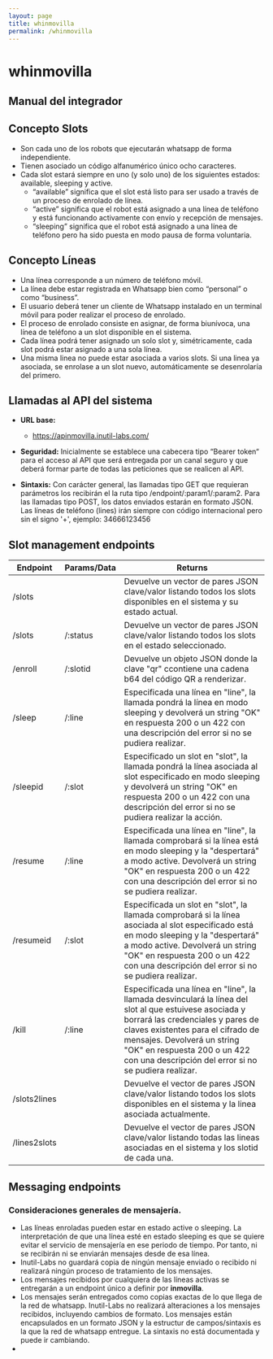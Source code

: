 ```yaml
---
layout: page
title: whinmovilla
permalink: /whinmovilla
---
```


# whinmovilla

## **Manual del integrador**



## Concepto **Slots**

- Son cada uno de los robots que ejecutarán whatsapp de forma independiente.
- Tienen asociado un código alfanumérico único  ocho caracteres.
- Cada slot estará siempre en uno (y solo uno) de los siguientes estados: available, sleeping y active.
  - “available” significa que el slot está listo para ser usado a través de un proceso de enrolado de línea.
  - “active” significa que el robot está asignado a una línea de teléfono y está funcionando activamente con envío y recepción de mensajes.
  - “sleeping” significa que el robot está asignado a una línea de teléfono pero ha sido puesta en modo pausa de forma voluntaria.


## Concepto **Líneas**

- Una línea corresponde a un número de teléfono móvil. 
- La línea debe estar registrada en Whatsapp bien como “personal” o como “business”.
- El usuario deberá tener un cliente de Whatsapp instalado en un terminal móvil para poder realizar el proceso de enrolado.
- El proceso de enrolado consiste en asignar, de forma biunívoca, una línea de teléfono a un slot disponible en el sistema.
- Cada línea podrá tener asignado un solo slot y, simétricamente, cada slot podrá estar asignado a una sola línea.
- Una misma linea no puede estar asociada a varios slots. Si una linea ya asociada, se enrolase a un slot nuevo, automáticamente se desenrolaría del primero.


## Llamadas al API del sistema

- **URL base:**
  - https://apinmovilla.inutil-labs.com/

- **Seguridad:**
  Inicialmente se establece una cabecera tipo “Bearer token“ para el acceso al API que será entregada por un canal seguro y que deberá formar parte de todas las peticiones que se realicen al API.

- **Sintaxis:**
  Con carácter general, las llamadas tipo GET que requieran parámetros los recibirán el la ruta tipo /endpoint/:param1/:param2.
  Para las llamadas tipo POST, los datos enviados estarán en formato JSON.
  Las líneas de teléfono (lines) irán siempre con código internacional pero sin el signo '+', ejemplo: 34666123456


## Slot management endpoints


| Endpoint | Params/Data | Returns |
| -------- | ----------- | ----------- |
| /slots | <none> | Devuelve un vector de pares JSON clave/valor listando todos los slots disponibles en el sistema y su estado actual. |
| /slots | /:status |  Devuelve un vector de pares JSON clave/valor listando todos los slots en el estado seleccionado. |
| /enroll | /:slotid | Devuelve un objeto JSON donde la clave "qr" ccontiene una cadena b64 del código QR a renderizar. |
| /sleep | /:line | Especificada una línea en "line", la llamada pondrá la línea en modo sleeping y devolverá un string "OK" en respuesta 200 o un 422 con una descripción del error si no se pudiera realizar. |
| /sleepid | /:slot | Especificado un slot en "slot", la llamada pondrá la línea asociada al slot especificado en modo sleeping y devolverá un string "OK" en respuesta 200 o un 422 con una descripción del error si no se pudiera realizar la acción. |
| /resume | /:line | Especificada una línea en "line", la llamada comprobará si la línea está en modo sleeping y la "despertará" a modo active. Devolverá un string "OK" en respuesta 200 o un 422 con una descripción del error si no se pudiera realizar. |
| /resumeid | /:slot | Especificada un slot en "slot", la llamada comprobará si la línea asociada al slot especificado está en modo sleeping y la "despertará" a modo active. Devolverá un string "OK" en respuesta 200 o un 422 con una descripción del error si no se pudiera realizar. |
| /kill | /:line | Especificada una línea en "line", la llamada desvinculará la línea del slot al que estuivese asociada y borrará las credenciales y pares de claves existentes para el cifrado de mensajes. Devolverá un string "OK" en respuesta 200 o un 422 con una descripción del error si no se pudiera realizar. |
| /slots2lines | <none> | Devuelve el vector de pares JSON clave/valor listando todos los slots disponibles en el sistema y la linea asociada actualmente. |
| /lines2slots | <none> | Devuelve el vector de pares JSON clave/valor listando todas las lineas asociadas en el sistema y los slotid de cada una. |


## Messaging endpoints

### Consideraciones generales de mensajería.

- Las líneas enroladas pueden estar en estado active o sleeping. La interpretación de que una línea esté en estado sleeping es que se quiere evitar el servicio de mensajería en ese periodo de tiempo. Por tanto, ni se recibirán ni se enviarán mensajes desde de esa línea.
- Inutil-Labs no guardará copia de ningún mensaje enviado o recibido ni realizará ningún proceso de tratamiento de los mensajes. 
- Los mensajes recibidos por cualquiera de las líneas activas se entregarán a un endpoint único a definir por **inmovilla**.
- Los mensajes serán entregados como copias exactas de lo que llega de la red de whatsapp. Inutil-Labs no realizará alteraciones a los mensajes recibidos, incluyendo cambios de formato. Los mensajes están encapsulados en un formato JSON y la estructur de campos/sintaxis es la que la red de whatsapp entregue. La sintaxis no está documentada y puede ir cambiando.
- 
